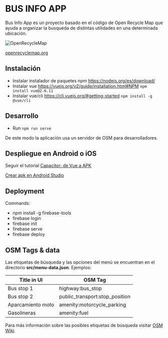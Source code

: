 # BUS INFO APP

Bus Info App es un proyecto basado en el código de Open Recycle Map que ayuda a organizar la busqueda de distintas utilidades en una determinada ubicación.

![OpenRecycleMap](https://raw.githubusercontent.com/meta-systems/openrecyclemap/master/public/android-chrome-144x144.png)

[openrecyclemap.org](https://openrecyclemap.org/)


## Instalación

- Instalar instalador de paquetes npm  https://nodejs.org/es/download/
- Instalar vue https://vuejs.org/v2/guide/installation.html#NPM
  `npm install vue@2.6.11`
- Instalar vue/cli https://cli.vuejs.org/#getting-started 
  `npm install -g @vue/cli`

## Desarrollo

- Run `npm run serve`

De este modo la aplicación usa un servidor de OSM para desarrolladores.

## Despliegue en Android o iOS

Seguir el tutorial [Capacitor: de Vue a APK](https://gerardofloresgr.medium.com/capacitor-de-web-a-android-y-ios-con-proyectos-existentes-a59725d7f81d/ )

[Crear apk en Android Studio](https://code.tutsplus.com/es/tutorials/how-to-generate-apk-and-signed-apk-files-in-android-studio--cms-37927 )


## Deployment

Commands:
- npm install -g firebase-tools
- firebase login
- firebase init
- firebase serve
- firebase deploy

## OSM Tags & data

Las etiquetas de búsqueda y las opciones del menú se encuentran en el directorio **src/menu-data.json**.
Ejemplos:

| Title in UI       |    OSM Tag                       |
|-------------------|----------------------------------|
| Bus stop 1        |  highway:bus_stop                |  
| Bus stop 2        |  public_transport:stop_position  |             |      
| Aparcamiento moto |  amenity:motorcycle_parking      |      
| Gasolineras       |  amenity:fuel                    |      

Para más información sobre las posibles etiquetas de búsqueda visitar [OSM Wiki](https://wiki.openstreetmap.org/wiki/).

